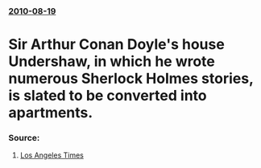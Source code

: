 ### [2010-08-19](/news/2010/08/19/index.md)

# Sir Arthur Conan Doyle's house Undershaw, in which he wrote numerous Sherlock Holmes stories, is slated to be converted into apartments. 




### Source:

1. [Los Angeles Times](http://www.latimes.com/news/nationworld/world/la-fg-conan-doyle-house-20100819,0,1403929,full.story)

